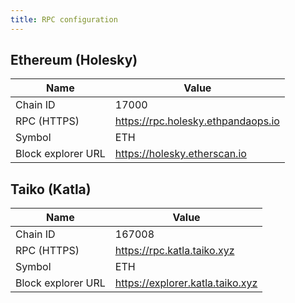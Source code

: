 ```yaml
---
title: RPC configuration
---
```


## Ethereum (Holesky)

| Name               | Value                              |
| ------------------ | ---------------------------------- |
| Chain ID           | 17000                              |
| RPC (HTTPS)        | https://rpc.holesky.ethpandaops.io |
| Symbol             | ETH                                |
| Block explorer URL | https://holesky.etherscan.io       |

## Taiko (Katla)

| Name               | Value                            |
| ------------------ | -------------------------------- |
| Chain ID           | 167008                           |
| RPC (HTTPS)        | https://rpc.katla.taiko.xyz      |
| Symbol             | ETH                              |
| Block explorer URL | https://explorer.katla.taiko.xyz |
